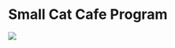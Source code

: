 <h1>Small Cat Cafe Program</h1>
<img src="https://media-cdn.tripadvisor.com/media/photo-s/1a/2b/ea/41/photo0jpg.jpg">
